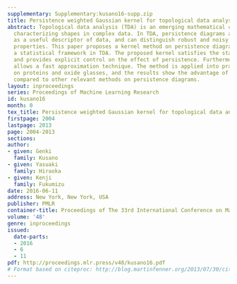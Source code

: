 ```yaml
---
supplementary: Supplementary:kusano16-supp.zip
title: Persistence weighted Gaussian kernel for topological data analysis
abstract: Topological data analysis (TDA) is an emerging mathematical concept for
  characterizing shapes in complex data. In TDA, persistence diagrams are widely recognized
  as a useful descriptor of data, and can distinguish robust and noisy topological
  properties. This paper proposes a kernel method on persistence diagrams to develop
  a statistical framework in TDA. The proposed kernel satisfies the stability property
  and provides explicit control on the effect of persistence. Furthermore, the method
  allows a fast approximation technique. The method is applied into practical data
  on proteins and oxide glasses, and the results show the advantage of our method
  compared to other relevant methods on persistence diagrams.
layout: inproceedings
series: Proceedings of Machine Learning Research
id: kusano16
month: 0
tex_title: Persistence weighted Gaussian kernel for topological data analysis
firstpage: 2004
lastpage: 2013
page: 2004-2013
sections: 
author:
- given: Genki
  family: Kusano
- given: Yasuaki
  family: Hiraoka
- given: Kenji
  family: Fukumizu
date: 2016-06-11
address: New York, New York, USA
publisher: PMLR
container-title: Proceedings of The 33rd International Conference on Machine Learning
volume: '48'
genre: inproceedings
issued:
  date-parts:
  - 2016
  - 6
  - 11
pdf: http://proceedings.mlr.press/v48/kusano16.pdf
# Format based on citeproc: http://blog.martinfenner.org/2013/07/30/citeproc-yaml-for-bibliographies/
---
```

